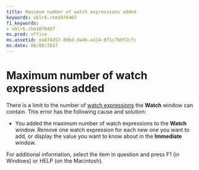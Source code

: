 ```yaml
---
title: Maximum number of watch expressions added
keywords: vblr6.chm1076407
f1_keywords:
- vblr6.chm1076407
ms.prod: office
ms.assetid: eab74d57-80bd-da4b-a114-8f1c7b8f2cfc
ms.date: 06/08/2017
---
```



# Maximum number of watch expressions added

There is a limit to the number of [watch expressions](../../Glossary/vbe-glossary.md) the **Watch** window can contain. This error has the following cause and solution:



- You added the maximum number of watch expressions to the  **Watch** window. Remove one watch expression for each new one you want to add, or display the value you want to know about in the **Immediate** window.
    

For additional information, select the item in question and press F1 (in Windows) or HELP (on the Macintosh).


